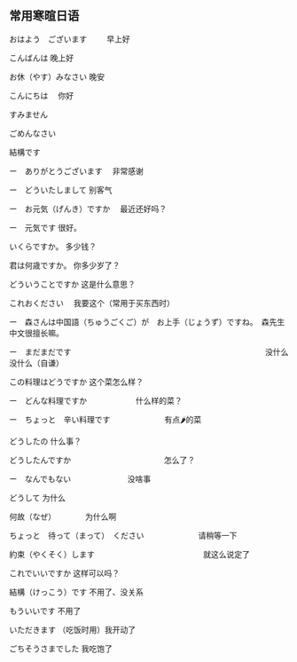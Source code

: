 ## 常用寒暄日语

おはよう　ございます		　　 早上好

こんばんは					晚上好

お休（やす）みなさい 			晚安

こんにちは　					你好



すみません

ごめんなさい

結構です



ー　ありがとうございます　		非常感谢

ー　どういたしまして			别客气



ー　お元気（げんき）ですか　     最近还好吗？

ー　元気です					很好。



いくらですか。               		多少钱？

君は何歳ですか。                           你多少岁了？

どういうことですか 			这是什么意思？

これおください　				我要这个（常用于买东西时）



ー　森さんは中国語（ちゅうごくご）が　お上手（じょうず）ですね。　森先生中文很擅长嘛。

ー　まだまだです　　　　　　　　　　　　　　　　　　　　　　　　　没什么没什么（自谦）



この料理はどうですか 					这个菜怎么样？

ー　どんな料理ですか　　　　　　		什么样的菜？

ー　ちょっと　辛い料理です　　　　　　　有点🌶的菜



どうしたの							什么事？

どうしたんですか　　　　　　　　　　　　怎么了？

ー　なんでもない　　　　　　　			没啥事



どうして								为什么

何故（なぜ）　　　　					为什么啊



ちょっと　待って（まって）　ください　　　　　　　请稍等一下

約束（やくそく）します　　　　　　　　　　　　　　就这么说定了



これでいいですか						这样可以吗？

結構（けっこう）です					不用了、没关系

もういいです							不用了



いただきます							（吃饭时用）我开动了

ごちそうさまでした					我吃饱了

